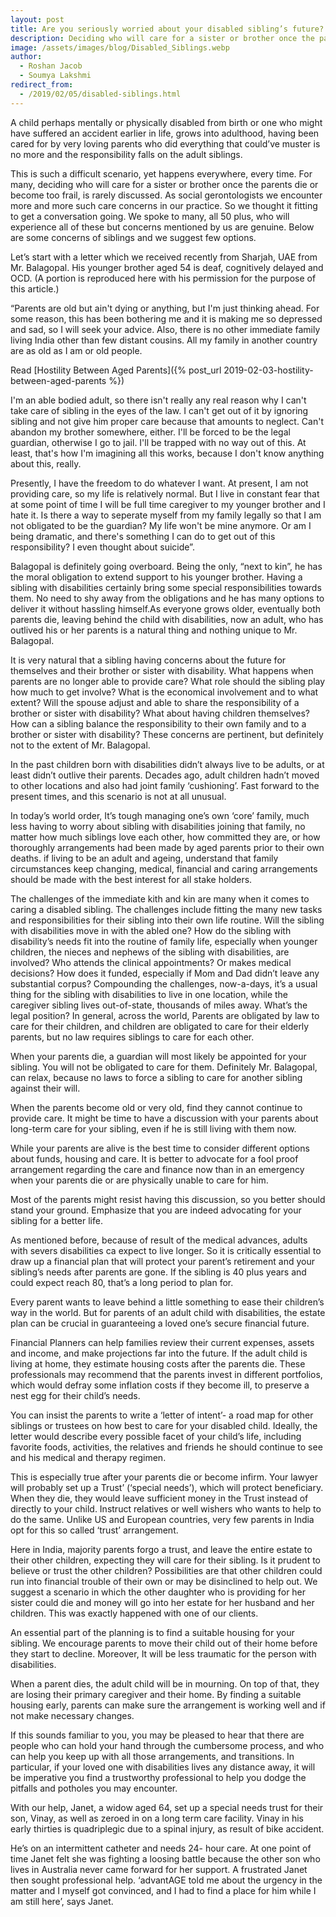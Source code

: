 ```yaml
---
layout: post
title: Are you seriously worried about your disabled sibling’s future? Here are few tips
description: Deciding who will care for a sister or brother once the parents die or become too frail, is rarely discussed.
image: /assets/images/blog/Disabled_Siblings.webp
author:
  - Roshan Jacob
  - Soumya Lakshmi
redirect_from:
  - /2019/02/05/disabled-siblings.html
---
```


A child perhaps mentally or physically disabled from birth or one who might have suffered an accident earlier in life, grows into adulthood, having been cared for by very loving parents who did everything that could’ve muster is no more and the responsibility falls on the adult siblings.

This is such a difficult scenario, yet happens everywhere, every time. For many, deciding who will care for a sister or brother once the parents die or become too frail, is rarely discussed. As social gerontologists we encounter more and more such care concerns in our practice. So we thought it fitting to get a conversation going. We spoke to many, all 50 plus, who will experience all of these but concerns mentioned by us are genuine. Below are some concerns of siblings and we suggest few options.

Let’s start with a letter which we received recently from Sharjah, UAE from Mr. Balagopal. His younger brother aged 54 is deaf, cognitively delayed and OCD. (A portion is reproduced here with his permission for the purpose of this article.)

“Parents are old but ain't dying or anything, but I'm just thinking ahead. For some reason, this has been bothering me and it is making me so depressed and sad, so I will seek your advice. Also, there is no other immediate family living India other than few distant cousins. All my family in another country are as old as I am or old people.

Read [Hostility Between Aged Parents]({% post_url 2019-02-03-hostility-between-aged-parents %})

I'm an able bodied adult, so there isn't really any real reason why I can't take care of sibling in the eyes of the law. I can't get out of it by ignoring sibling and not give him proper care because that amounts to neglect. Can't abandon my brother somewhere, either. I'll be forced to be the legal guardian, otherwise I go to jail. I'll be trapped with no way out of this. At least, that's how I'm imagining all this works, because I don't know anything about this, really.

Presently, I have the freedom to do whatever I want. At present, I am not providing care, so my life is relatively normal. But I live in constant fear that at some point of time I will be full time caregiver to my younger brother and I hate it. Is there a way to seperate myself from my family legally so that I am not obligated to be the guardian? My life won't be mine anymore. Or am I being dramatic, and there's something I can do to get out of this responsibility? I even thought about suicide”.

Balagopal is definitely going overboard. Being the only, “next to kin”, he has the moral obligation to extend support to his younger brother. Having a sibling with disabilities certainly bring some special responsibilities towards them. No need to shy away from the obligations and he has many options to deliver it without hassling himself.As everyone grows older, eventually both parents die, leaving behind the child with disabilities, now an adult, who has outlived his or her parents is a natural thing and nothing unique to Mr. Balagopal.

It is very natural that a sibling having concerns about the future for themselves and their brother or sister with disability. What happens when parents are no longer able to provide care? What role should the sibling play how much to get involve? What is the economical involvement and to what extent? Will the spouse adjust and able to share the responsibility of a brother or sister with disability? What about having children themselves? How can a sibling balance the responsibility to their own family and to a brother or sister with disability? These concerns are pertinent, but definitely not to the extent of Mr. Balagopal.

In the past children born with disabilities didn’t always live to be adults, or at least didn’t outlive their parents. Decades ago, adult children hadn’t moved to other locations and also had joint family ‘cushioning’. Fast forward to the present times, and this scenario is not at all unusual.

In today’s world order, It’s tough managing one’s own ‘core’ family, much less having to worry about sibling with disabilities joining that family, no matter how much siblings love each other, how committed they are, or how thoroughly arrangements had been made by aged parents prior to their own deaths. if living to be an adult and ageing, understand that family circumstances keep changing, medical, financial and caring arrangements should be made with the best interest for all stake holders.

The challenges of the immediate kith and kin are many when it comes to caring a disabled sibling. The challenges include fitting the many new tasks and responsibilities for their sibling into their own life routine. Will the sibling with disabilities move in with the abled one? How do the sibling with disability’s needs fit into the routine of family life, especially when younger children, the nieces and nephews of the sibling with disabilities, are involved? Who attends the clinical appointments? Or makes medical decisions? How does it funded, especially if Mom and Dad didn’t leave any substantial corpus? Compounding the challenges, now-a-days, it’s a usual thing for the sibling with disabilities to live in one location, while the caregiver sibling lives out-of-state, thousands of miles away.
What’s the legal position? In general, across the world, Parents are obligated by law to care for their children, and children are obligated to care for their elderly parents, but no law requires siblings to care for each other.

When your parents die, a guardian will most likely be appointed for your sibling. You will not be obligated to care for them. Definitely Mr. Balagopal, can relax, because no laws to force a sibling to care for another sibling against their will.

When the parents become old or very old, find they cannot continue to provide care. It might be time to have a discussion with your parents about long-term care for your sibling, even if he is still living with them now.

While your parents are alive is the best time to consider different options about funds, housing and care. It is better to advocate for a fool proof arrangement regarding the care and finance now than in an emergency when your parents die or are physically unable to care for him.

Most of the parents might resist having this discussion, so you better should stand your ground. Emphasize that you are indeed advocating for your sibling for a better life.

As mentioned before, because of result of the medical advances, adults with severs disabilities ca expect to live longer. So it is critically essential to draw up a financial plan that will protect your parent’s retirement and your sibling’s needs after parents are gone. If the sibling is 40 plus years and could expect reach 80, that’s a long period to plan for.

Every parent wants to leave behind a little something to ease their children’s way in the world. But for parents of an adult child with disabilities, the estate plan can be crucial in guaranteeing a loved one’s secure financial future.

Financial Planners can help families review their current expenses, assets and income, and make projections far into the future. If the adult child is living at home, they estimate housing costs after the parents die. These professionals may recommend that the parents invest in different portfolios, which would defray some inflation costs if they become ill, to preserve a nest egg for their child’s needs.

You can insist the parents to write a ‘letter of intent’- a road map for other siblings or trustees on how best to care for your disabled child. Ideally, the letter would describe every possible facet of your child’s life, including favorite foods, activities, the relatives and friends he should continue to see and his medical and therapy regimen.

This is especially true after your parents die or become infirm. Your lawyer will probably set up a Trust’ (‘special needs’), which will protect beneficiary. When they die, they would leave sufficient money in the Trust instead of directly to your child. Instruct relatives or well wishers who wants to help to do the same. Unlike US and European countries, very few parents in India opt for this so called ‘trust’ arrangement.

Here in India, majority parents forgo a trust, and leave the entire estate to their other children, expecting they will care for their sibling. Is it prudent to believe or trust the other children? Possibilities are that other children could run into financial trouble of their own or may be disinclined to help out. We suggest a scenario in which the other daughter who is providing for her sister could die and money will go into her estate for her husband and her children. This was exactly happened with one of our clients.

An essential part of the planning is to find a suitable housing for your sibling. We encourage parents to move their child out of their home before they start to decline. Moreover, It will be less traumatic for the person with disabilities.

When a parent dies, the adult child will be in mourning. On top of that, they are losing their primary caregiver and their home. By finding a suitable housing early, parents can make sure the arrangement is working well and if not make necessary changes.

If this sounds familiar to you, you may be pleased to hear that there are people who can hold your hand through the cumbersome process, and who can help you keep up with all those arrangements, and transitions. In particular, if your loved one with disabilities lives any distance away, it will be imperative you find a trustworthy professional to help you dodge the pitfalls and potholes you may encounter.

With our help, Janet, a widow aged 64, set up a special needs trust for their son, Vinay, as well as zeroed in on a long term care facility. Vinay in his early thirties is quadriplegic due to a spinal injury, as result of bike accident.

He’s on an intermittent catheter and needs 24- hour care. At one point of time Janet felt she was fighting a loosing battle because the other son who lives in Australia never came forward for her support. A frustrated Janet then sought professional help. ‘advantAGE told me about the urgency in the matter and I myself got convinced, and I had to find a place for him while I am still here’, says Janet.
